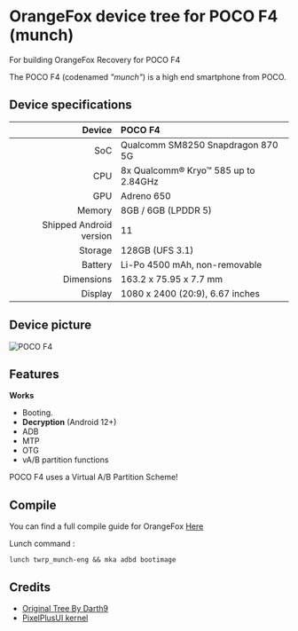 # OrangeFox device tree for POCO F4 (munch)
For building OrangeFox Recovery for POCO F4

The POCO F4 (codenamed _"munch"_) is a high end smartphone from POCO.

## Device specifications

| Device       | POCO F4                                     |
| -----------: | :------------------------------------------ |
| SoC          | Qualcomm SM8250 Snapdragon 870 5G           |
| CPU          | 8x Qualcomm® Kryo™ 585 up to 2.84GHz        |
| GPU          | Adreno 650                                  |
| Memory       | 8GB / 6GB  (LPDDR 5)                        |
| Shipped Android version | 11                               |
| Storage      | 128GB  (UFS 3.1)                            |
| Battery      | Li-Po 4500 mAh, non-removable               |
| Dimensions   | 163.2 x 75.95 x 7.7 mm                       |
| Display      | 1080 x 2400 (20:9), 6.67 inches             |

## Device picture

![POCO F4](https://i01.appmifile.com/webfile/globalimg/pic/POCO-F4-BLACK!800x800!85.png)

## Features

**Works**

- Booting.
- **Decryption** (Android 12+)
- ADB
- MTP
- OTG
- vA/B partition functions

POCO F4 uses a Virtual A/B Partition Scheme!

## Compile

You can find a full compile guide for OrangeFox [Here](https://wiki.orangefox.tech/en/dev/building)

Lunch command :
```
lunch twrp_munch-eng && mka adbd bootimage
```



## Credits
- [Original Tree By Darth9](https://gitlab.com/OrangeFox/device/alioth)
- [PixelPlusUI kernel](https://github.com/PixelPlusUI-Devices/kernel_xiaomi_alioth)
